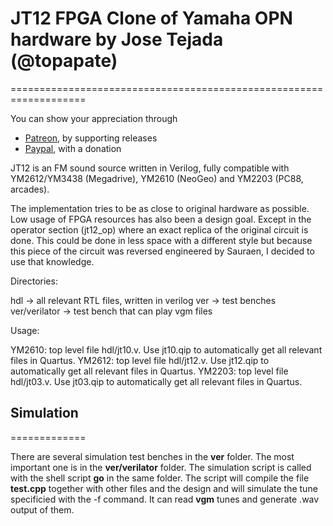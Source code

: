 # JT12 FPGA Clone of Yamaha OPN hardware by Jose Tejada (@topapate)
===================================================================

You can show your appreciation through
* [Patreon](https://patreon.com/topapate), by supporting releases
* [Paypal](https://paypal.me/topapate), with a donation


JT12 is an FM sound source written in Verilog, fully compatible with YM2612/YM3438 (Megadrive), YM2610 (NeoGeo) and YM2203 (PC88, arcades).

The implementation tries to be as close to original hardware as possible. Low usage of FPGA resources has also been a design goal. Except in the operator section (jt12_op) where an exact replica of the original circuit is done. This could be done in less space with a different style but because this piece of the circuit was reversed engineered by Sauraen, I decided to use that knowledge.

Directories:

hdl -> all relevant RTL files, written in verilog
ver -> test benches
ver/verilator -> test bench that can play vgm files

Usage:

YM2610: top level file hdl/jt10.v. Use jt10.qip to automatically get all relevant files in Quartus.
YM2612: top level file hdl/jt12.v. Use jt12.qip to automatically get all relevant files in Quartus.
YM2203: top level file hdl/jt03.v. Use jt03.qip to automatically get all relevant files in Quartus.

## Simulation
=============

There are several simulation test benches in the **ver** folder. The most important one is in the **ver/verilator** folder. The simulation script is called with the shell script **go** in the same folder. The script will compile the file **test.cpp** together with other files and the design and will simulate the tune specificied with the -f command. It can read **vgm** tunes and generate .wav output of them.
